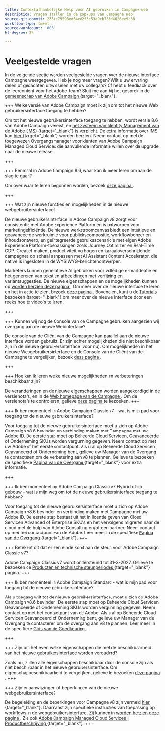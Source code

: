 ```yaml
---
title: Contextafhankelijke Help voor AI gebruiken in Campagne-web
description: Vragen stellen in de pop-ups van Campagne Web
source-git-commit: 235cc79598ed64ed2f3c53a9cb736d4626ee9c38
workflow-type: tm+mt
source-wordcount: '803'
ht-degree: 3%

---
```



# Veelgestelde vragen

In de volgende sectie worden veelgestelde vragen over de nieuwe interface Campagne weergegeven. Heb je nog meer vragen? Wilt u uw ervaring delen of gedachten uitwisselen met uw collega&#39;s? Of hebt u feedback over de leercontent voor het Adobe-team? Sluit me aan bij het gesprek in de [ gemeenschap van Adobe Campaign ](https://experienceleaguecommunities.adobe.com/t5/adobe-campaign-classic-v7/ct-p/adobe-campaign-classic-community) {target="_blank"}.


+++ Welke versie van Adobe Campaign moet ik zijn om tot het nieuwe Web gebruikersinterface toegang te hebben?

Om tot het nieuwe gebruikersinterface toegang te hebben, wordt versie 8.6 van Adobe Campaign vereist, en [ het Systeem van Identity Management van de Adobe (IMS) ](https://helpx.adobe.com/enterprise/using/identity.html) {target="_blank"} is verplicht. De extra informatie over IMS kan [ hier ](https://experienceleague.adobe.com/en/docs/campaign/technotes-ac/tn-new/migrate-users-to-ims) {target="_blank"} worden herzien. Neem contact op met de toegewezen Overgangsmanager voor klanten van Adobe Campaign Managed Cloud Services die aanvullende informatie willen over de upgrade naar de nieuwe release.

+++

+++ Eenmaal in Adobe Campaign 8.6, waar kan ik meer leren om aan de slag te gaan?

Om over waar te leren begonnen worden, bezoek [ deze pagina ](../get-started/get-started.md).

+++

+++ Wat zijn nieuwe functies en mogelijkheden in de nieuwe webgebruikersinterface?

De nieuwe gebruikersinterface in Adobe Campaign v8 zorgt voor consistentie met Adobe Experience Platform en is ontworpen voor marketingefficiëntie. De nieuwe werkstroomcanvas biedt een intuïtieve en geavanceerde werkruimte voor publiekscompositie, workflowbeheer en inhoudsontwerp, en geïntegreerde gebruiksscenario&#39;s met eigen Adobe Experience Platform-toepassingen zoals Journey Optimizer en Real-Time CDP.  Creatief maken, productiviteit verhogen en kanaaloverschrijdende campagnes op schaal aanpassen met AI Assistant Content Accelerator, die native is ingesloten in de WYSIWYG-berichtenontwerper.

Marketers kunnen generatieve AI gebruiken voor volledige e-mailideatie en het genereren van tekst en afbeeldingen met verfijning en variantsuggesties. De nieuwe eigenschappen en de mogelijkheden kunnen op [ worden herzien deze pagina ](../rn/whats-new.md). Om meer over de nieuwe interface te leren en het in actie te zien, bezoek [ deze pagina ](../get-started/user-interface.md). Bovendien, kunt u de [ Tutorials ](https://experienceleague.adobe.com/en/docs/campaign-web-learn/tutorials/overview) bezoeken {target="_blank"} om meer over de nieuwe interface door een reeks hoe te video&#39;s te leren.

+++

+++  Kunnen wij nog de Console van de Campagne gebruiken aangezien wij overgang aan de nieuwe Webinterface?

De console van de Cliënt van de Campagne kan parallel aan de nieuwe interface worden gebruikt. Er zijn echter mogelijkheden die niet beschikbaar zijn in de nieuwe gebruikersinterface (voor nu). Om mogelijkheden in het nieuwe Webgebruikersinterface en de Console van de Cliënt van de Campagne te vergelijken, bezoek [ deze pagina ](../get-started/capability-matrix.md).

+++

+++ Hoe kan ik leren welke nieuwe mogelijkheden en verbeteringen beschikbaar zijn?

De veranderingen en de nieuwe eigenschappen worden aangekondigd in de versienota&#39;s, en in de [ Web homepage van de Campagne ](../get-started/user-interface.md#user-interface-home). Om de versienota&#39;s te controleren, gelieve [ deze pagina ](../rn/release-notes.md) te bezoeken.
+++


+++  Ik ben momenteel in Adobe Campaign Classic v7 - wat is mijn pad voor toegang tot de nieuwe gebruikersinterface?

Voor toegang tot de nieuwe gebruikersinterface moet u zich op Adobe Campaign v8.6 bevinden en verbinding maken met Campagne met uw Adobe ID. De eerste stap moet op Beheerde Cloud Servicen, Geavanceerde of Onderneming SKUs worden vergunning gegeven. Neem contact op met uw Adobe of het eerste contactpunt. Als u al op Beheerde Cloud Servicen Geavanceerd of Onderneming bent, gelieve uw Manager van de Overgang te contacteren om de verbetering aan v8 te plannen. Gelieve te bezoeken de specifieke [ Pagina van de Overgang ](https://experienceleague.adobe.com/en/docs/campaign/campaign-v8/new/v7-to-v8) {target="_blank"} voor extra informatie.

+++

+++  Ik ben momenteel op Adobe Campaign Classic v7 Hybrid of op gebouw - wat is mijn weg om tot de nieuwe gebruikersinterface toegang te hebben?

Voor toegang tot de nieuwe gebruikersinterface moet u zich op Adobe Campaign v8.6 bevinden en verbinding maken met Campagne met uw Adobe ID. De eerste stap bestaat uit het in licentie geven van Cloud Servicen Advanced of Enterprise SKU&#39;s en het vervolgens migreren naar de cloud met de hulp van Adobe Consulting en/of een partner. Neem contact op met het contactpunt van de Adobe. Leer meer in de specifieke [ Pagina van de Overgang ](https://experienceleague.adobe.com/en/docs/campaign/campaign-v8/new/v7-to-v8) {target="_blank"}.
+++

+++ Betekent dit dat er een einde komt aan de steun voor Adobe Campaign Classic v7?

Adobe Campaign Classic v7 wordt ondersteund tot 31-3-2027. Gelieve te bezoeken de [ Producten en technische steunperiodes ](https://helpx.adobe.com/support/programs/eol-matrix.html) {target="_blank"} pagina.
+++

+++ Ik ben momenteel in Adobe Campaign Standard - wat is mijn pad voor toegang tot de nieuwe gebruikersinterface?

Als u toegang wilt tot de nieuwe gebruikersinterface, moet u zich op Adobe Campaign v8.6 bevinden. De eerste stap moet op Beheerde Cloud Servicen Geavanceerde of Onderneming SKUs worden vergunning gegeven. Neem contact op met het contactpunt van de Adobe. Als u al op Beheerde Cloud Servicen Geavanceerd of Onderneming bent, gelieve uw Manager van de Overgang te contacteren om de overgang aan v8 te plannen. Leer meer in de specifieke [ Gids van de Goedkeuring ](../../adoption/home.md).

+++


+++ Zijn om het even welke eigenschappen die met de beschikbaarheid van het nieuwe gebruikersinterface worden verouderd?

Zoals nu, zullen alle eigenschappen beschikbaar door de console zijn als niet beschikbaar in het nieuwe gebruikersinterface. Om eigenschapbeschikbaarheid te vergelijken, gelieve te bezoeken [ deze pagina ](../get-started/capability-matrix.md).
+++


+++ Zijn er aanwijzingen of beperkingen van de nieuwe webgebruikersinterface?

De begeleiding en de beperkingen voor Campagne v8 zijn vermeld [ hier ](https://experienceleague.adobe.com/en/docs/campaign/campaign-v8/releases/ac-guardrails) {target="_blank"}. Daarnaast zijn specifieke instructies van toepassing op workflows in de webgebruikersinterface. Zij kunnen in [ worden herzien deze pagina ](../get-started/guardrails.md). Zie ook [ Adobe Campaign Managed Cloud Services | Productbeschrijving ](https://helpx.adobe.com/nl/legal/product-descriptions/adobe-campaign-managed-cloud-services.html) {target="_blank"}.
+++

